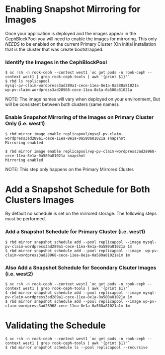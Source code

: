 # Enabling Snapshot Mirroring for Images
Once your application is deployed and the images appear in the CephBlockPool you will need to enable the images for mirroring.
This only *NEEDS* to be enabled on the current Primary Cluster (On initial installation that is the cluster that was create bootstrapped.

### Identify the Images in the CephBlockPool
```
$ oc rsh -n rook-ceph --context west1 `oc get pods -n rook-ceph --context west1 | grep rook-ceph-tools | awk '{print $1}'`
$ rbd ls replicapool
mysql-pv-claim-wordpress3ad289a1-cece-11ea-8e1a-0a580a81021a
wp-pv-claim-wordpress3ad28968-cece-11ea-8e1a-0a580a81021a
```
NOTE: The image names will vary when deployed on your environment, But will be consistent between both clusters (same names).

### Enable Snapshot Mirroring of the Images on Primary Cluster Only (i.e. west1)
```
$ rbd mirror image enable replicapool/mysql-pv-claim-wordpress3ad289a1-cece-11ea-8e1a-0a580a81021a snapshot
Mirroring enabled
```

```
$ rbd mirror image enable replicapool/wp-pv-claim-wordpress3ad28968-cece-11ea-8e1a-0a580a81021a snapshot
Mirroring enabled
```

NOTE: This step only happens on the Primary Mirrored Cluster.



# Add a Snapshot Schedule for Both Clusters Images
By default no schedule is set on the mirrored storage. The following steps must be performed.


### Add a Snapshot Schedule for Primary Cluster (i.e. west1)

```
$ rbd mirror snapshot schedule add --pool replicapool --image mysql-pv-claim-wordpress3ad289a1-cece-11ea-8e1a-0a580a81021a 1m
$ rbd mirror snapshot schedule add --pool replicapool --image  wp-pv-claim-wordpress3ad28968-cece-11ea-8e1a-0a580a81021a1m 1m
```

### Also Add a Snapshot Schedule for Secondary Clsuter Images (i.e. west2)
 
```
$ oc rsh -n rook-ceph --context west1 `oc get pods -n rook-ceph --context west1 | grep rook-ceph-tools | awk '{print $1}'`
$ rbd mirror snapshot schedule add --pool replicapool --image mysql-pv-claim-wordpress3ad289a1-cece-11ea-8e1a-0a580a81021a 1m
$ rbd mirror snapshot schedule add --pool replicapool --image wp-pv-claim-wordpress3ad28968-cece-11ea-8e1a-0a580a81021a1m 1m
```


# Validating the Schedule
```
$ oc rsh -n rook-ceph --context west1 `oc get pods -n rook-ceph --context west1 | grep rook-ceph-tools | awk '{print $1}'`
$ rbd mirror snapshot schedule ls --pool replicapool --recursive
```

